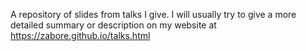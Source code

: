 A repository of slides from talks I give. I will usually try to give a more detailed summary or description on my website at https://zabore.github.io/talks.html
